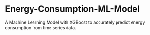 # Energy-Consumption-ML-Model
A Machine Learning Model with XGBoost to accurately predict energy consumption from time series data.
